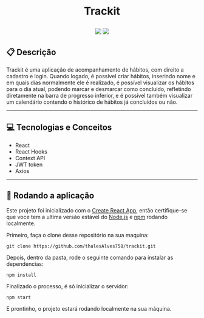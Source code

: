 # <p align = "center"> Trackit </p>

<!-- <p align="center">

<img src="https://user-images.githubusercontent.com/72531277/178094665-f46c6a55-c821-42a0-bb9c-d5dd5f2d69fa.png"/>

</p> -->

<p align = "center">
	<img src="https://img.shields.io/badge/author-Thales Alves-4dae71?style=flat-square" />
	<img src="https://img.shields.io/github/languages/count/thalesAlves758/trackit?color=4dae71&style=flat-square" />
</p>

## :clipboard: Descrição

Trackit é uma aplicação de acompanhamento de hábitos, com direito a cadastro e login. Quando logado, é possível criar hábitos, inserindo nome e em quais dias normalmente ele é realizado, é possível visualizar os hábitos para o dia atual, podendo marcar e desmarcar como concluído, refletindo diretamente na barra de progresso inferior, e é possível também visualizar um calendário contendo o histórico de hábitos já concluídos ou não.

---

## :computer: Tecnologias e Conceitos

- React
- React Hooks
- Context API
- JWT token
- Axios

---

## 🏁 Rodando a aplicação

Este projeto foi inicializado com o [Create React App](https://github.com/facebook/create-react-app), então certifique-se que voce tem a ultima versão estável do [Node.js](https://nodejs.org/en/download/) e [npm](https://www.npmjs.com/) rodando localmente.

Primeiro, faça o clone desse repositório na sua maquina:

```
git clone https://github.com/thalesAlves758/trackit.git
```

Depois, dentro da pasta, rode o seguinte comando para instalar as dependencias:

```
npm install
```

Finalizado o processo, é só inicializar o servidor:

```
npm start
```

E prontinho, o projeto estará rodando localmente na sua máquina.
